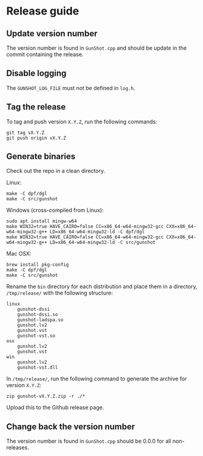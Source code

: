 # Release guide

## Update version number

The version number is found in `GunShot.cpp` and should be update in the commit containing the release.

## Disable logging

The `GUNSHOT_LOG_FILE` must not be defined in `log.h`.

## Tag the release

To tag and push version `X.Y.Z`, run the following commands:

    git tag vX.Y.Z
    git push origin vX.Y.Z

## Generate binaries

Check out the repo in a clean directory.

Linux:

    make -C dpf/dgl
    make -C src/gunshot

Windows (cross-compiled from Linux):

    sudo apt install mingw-w64
    make WIN32=true HAVE_CAIRO=false CC=x86_64-w64-mingw32-gcc CXX=x86_64-w64-mingw32-g++ LD=x86_64-w64-mingw32-ld -C dpf/dgl
    make WIN32=true HAVE_CAIRO=false CC=x86_64-w64-mingw32-gcc CXX=x86_64-w64-mingw32-g++ LD=x86_64-w64-mingw32-ld -C src/gunshot

Mac OSX:

    brew install pkg-config
    make -C dpf/dgl
    make -C src/gunshot


Rename the `bin` directory for each distribution and place them in a directory, `/tmp/release/` with the following structure:

    linux
        gunshot-dssi
        gunshot-dssi.so
        gunshot-ladspa.so
        gunshot.lv2
        gunshot.vst
        gunshot-vst.so
    osx
        gunshot.lv2
        gunshot.vst
    win
        gunshot.lv2
        gunshot-vst.dll

In `/tmp/release/`, run the following command to generate the archive for version `X.Y.Z`:

    zip gunshot-vX.Y.Z.zip -r ./*

Upload this to the Github release page.

## Change back the version number

The version number is found in `GunShot.cpp` should be 0.0.0 for all non-releases.
